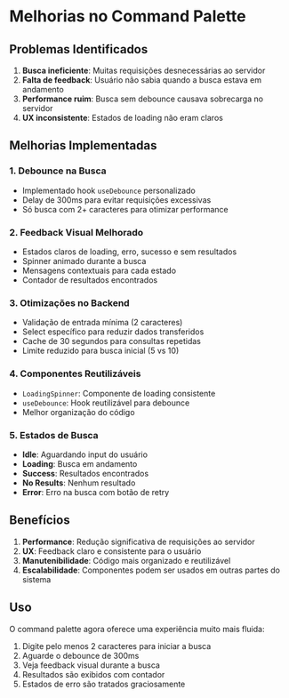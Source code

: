 # Melhorias no Command Palette

## Problemas Identificados

1. **Busca ineficiente**: Muitas requisições desnecessárias ao servidor
2. **Falta de feedback**: Usuário não sabia quando a busca estava em andamento
3. **Performance ruim**: Busca sem debounce causava sobrecarga no servidor
4. **UX inconsistente**: Estados de loading não eram claros

## Melhorias Implementadas

### 1. Debounce na Busca

- Implementado hook `useDebounce` personalizado
- Delay de 300ms para evitar requisições excessivas
- Só busca com 2+ caracteres para otimizar performance

### 2. Feedback Visual Melhorado

- Estados claros de loading, erro, sucesso e sem resultados
- Spinner animado durante a busca
- Mensagens contextuais para cada estado
- Contador de resultados encontrados

### 3. Otimizações no Backend

- Validação de entrada mínima (2 caracteres)
- Select específico para reduzir dados transferidos
- Cache de 30 segundos para consultas repetidas
- Limite reduzido para busca inicial (5 vs 10)

### 4. Componentes Reutilizáveis

- `LoadingSpinner`: Componente de loading consistente
- `useDebounce`: Hook reutilizável para debounce
- Melhor organização do código

### 5. Estados de Busca

- **Idle**: Aguardando input do usuário
- **Loading**: Busca em andamento
- **Success**: Resultados encontrados
- **No Results**: Nenhum resultado
- **Error**: Erro na busca com botão de retry

## Benefícios

1. **Performance**: Redução significativa de requisições ao servidor
2. **UX**: Feedback claro e consistente para o usuário
3. **Manutenibilidade**: Código mais organizado e reutilizável
4. **Escalabilidade**: Componentes podem ser usados em outras partes do sistema

## Uso

O command palette agora oferece uma experiência muito mais fluida:

1. Digite pelo menos 2 caracteres para iniciar a busca
2. Aguarde o debounce de 300ms
3. Veja feedback visual durante a busca
4. Resultados são exibidos com contador
5. Estados de erro são tratados graciosamente
